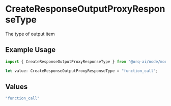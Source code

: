# CreateResponseOutputProxyResponseType

The type of output item

## Example Usage

```typescript
import { CreateResponseOutputProxyResponseType } from "@orq-ai/node/models/operations";

let value: CreateResponseOutputProxyResponseType = "function_call";
```

## Values

```typescript
"function_call"
```